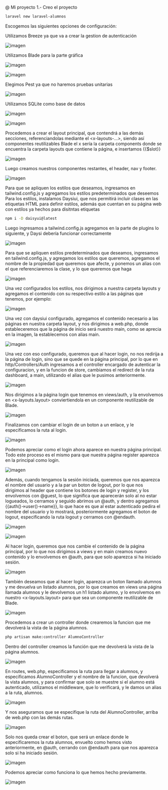 @ Mi proyecto
1.- Creo el proyecto
```bash
laravel new laravel-alumnos
```
Escogemos las siguientes opciones de configuración:

Utilizamos Breeze ya que va a crear la gestion de autenticación 

![imagen](public/Images/imagen1.png)

Utilizamos Blade para la parte gráfica

![imagen](public/Images/imagen2.png)

![imagen](public/Images/imagen3.png)

Elegimos Pest ya que no haremos pruebas unitarias

![imagen](public/Images/imagen4.png)

Utilizamos SQLite como base de datos

![imagen](public/Images/imagen5.png)


![imagen](public/Images/imagen6.png)

Procedemos a crear el layout principal, que contendrá a las demás secciones, referenciandolas mediante el <x-layouts-...>, siendo así componentes reutilizables Blade
el x sería la carpeta components donde se encuentra la carpeta layouts que contiene la página, e insertamos {{$slot}} 

![imagen](public/Images/imagen9.png)


Luego creamos nuestros componentes restantes, el header, nav y footer.

![imagen](public/Images/imagen7.png)

Para que se apliquen los estilos que deseamos, ingresamos en tailwind.config.js y agregamos los estilos predeterminados que deseemos
Para los estilos, instalamos Daysiui, que nos permitirá incluir clases en las etiquetas HTML para definir estilos, además que cuentan en su página web con estilos ya hechos para disitntas etiquetas

```bash
npm i -D daisyui@latest

```
Luego ingresamos a tailwind.config.js agregamos en la parte de plugins lo siguiente, y Daysi debería funcionar correctamente

![imagen](public/Images/imagen8.png)

Para que se apliquen estilos predeterminados que deseamos, ingresamos en tailwind.config.js, y agregamos los estilos que queremos, agregamos el nombre de la propiedad que queremos que afecte,
y ponemos un alias con el que referenciaremos la clase, y lo que queremos que haga

![imagen](public/Images/imagen11.png)

Una vez configurados los estilos, nos dirigimos a nuestra carpeta layouts y agregamos el contenido con su respectivo estilo a las páginas que tenemos, por ejemplo: 

![imagen](public/Images/imagen12.png)

Una vez con daysiui configurado, agregamos el contenido necesario a las páginas en nuestra carpeta layout, y nos dirigimos a web.php, 
donde estableceremos que la página de inicio será nuestro main, como se aprecia en la imagen, la establecemos con alias main.

![imagen](public/Images/main.png)

Una vez con eso configurado, queremos que al hacer login, no nos redirija a la página de login, sino que se quede en la página principal, por lo que en http/Controllers/Auth 
ingresamos a el controller encargado de autenticar la configuracion, y en la funcion de store, cambiamos el redirect de la ruta dashboard,
a main, utilizando el alias que le pusimos anteriormente.

![imagen](public/Images/store.png)


Nos dirigimos a la página login que tenemos en views/auth, y la envolvemos en <x-layouts.layout>
conviertiendola  en un componente reutilizable de Blade.

![imagen](public/Images/logn-lay.png)

Finalizamos con cambiar el login de un boton a un enlace, y le especificamos la ruta al login.

![imagen](public/Images/botonLogin.png)

Podemos apreciar como el login ahora aparece en nuestra página principal. Todo este proceso es el mismo para que nuestra
página register aparezca en la principal como login.

![imagen](public/Images/loginMain.png)


Además, cuando tengamos la sesión iniciada, queremos que nos aparezca el nombre del usuario y a la par un boton de logout, por lo que nos dirigimos al header 
que contiene los botones de login y register, y los envolvemos con @guest, lo que significa que aparecerán solo al no estar logueados, lo cerramos
y seguido abrimos un @auth, y dentro agregamos {{auth()->user()->name}}, lo que hace es que al estar autenticado pedira el nombre del usuario y lo mostrará, 
posteriormente agregamos el boton de logout, especificando la ruta logout y cerramos con @endauth.


![imagen](public/Images/guest.png)

![imagen](public/Images/authLogin.png)

Al hacer login, queremos que nos cambie el contenido de la página principal, por lo que nos dirigimos a views y en main creamos nuevo contenido
y lo envolvemos en @auth, para que solo aparezca si ha iniciado sesión.

![imagen](public/Images/contMain.png)

También deseamos que al hacer login, aparezca un boton llamado alumnos y me devuelva un listado alumnos,  por lo que creamos en views una página llamada alumnos y le devolvemos 
un h1 listado alumno, y lo envolvemos en nuestro <x-layouts.layout> para que sea un componente reutilizable de Blade. 

![imagen](public/Images/listado.png)

Procedemos a crear un controller donde crearemos la funcion que me devolverá la vista de la página alumnos.

```bash
php artisan make:controller AlumnoController

```
Dentro del controller creamos la función que me devolverá la vista de la página alumnos.

![imagen](public/Images/alumnos.png)

En routes, web.php, especificamos la ruta para llegar a alumnos, y especificamos AlumnoController y el nombre de la funcion, que devolverá la vista alumnos, y para confirmar que solo
se muestre si el alumno está autenticado, utilizamos el middleware, que lo verificará, y le damos un alias a la ruta, alumnos.

![imagen](public/Images/alumnosR.png)

Y nos aseguramos que se especifique la ruta del AlumnoController, arriba de web.php con las demás rutas.

![imagen](public/Images/rutaAlumno.png)

Solo nos queda crear el boton, que será un enlace donde le especificaremos la ruta alumnos, envuelto como hemos visto anteriormente, en @auth, cerrando con @endauth
para que nos aparezca solo si ha iniciado sesión.

![imagen](public/Images/aAlumnos.png)

Podemos apreciar como funciona lo que hemos hecho previamente.

![imagen](public/Images/alumnosFuncionando.png)
